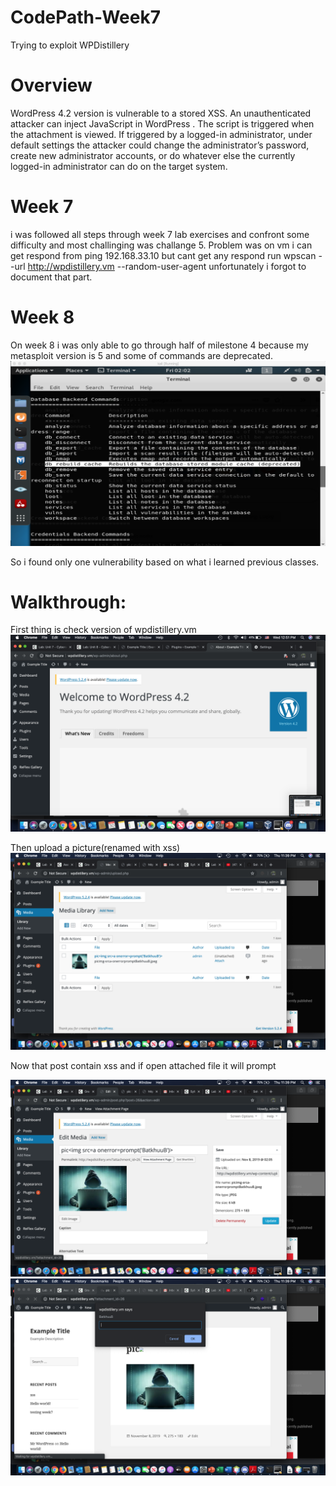 # CodePath-Week7
Trying to exploit WPDistillery 

# Overview

WordPress 4.2 version is vulnerable to a stored XSS. An unauthenticated attacker can inject JavaScript in WordPress . The script is triggered when the attachment is viewed. If triggered by a logged-in administrator, under default settings the attacker could change the administrator’s password, create new administrator accounts, or do whatever else the currently logged-in administrator can do on the target system.

# Week 7 

i was followed all steps through week 7 lab exercises and confront some difficulty and most challinging was challange 5.
Problem was on vm i can get respond from ping 192.168.33.10 but cant get any respond run wpscan --url http://wpdistillery.vm --random-user-agent unfortunately i forgot to document that part. 

# Week 8

On week 8 i was only able to go through half of milestone 4 because my metasploit version is 5 and some of commands are deprecated.
![](Image/ScreenShot0.png)

So i found only one vulnerability based on what i learned previous classes.

# Walkthrough:

First thing is check version of wpdistillery.vm
![](Image/ScreenShot1.png)

Then upload a picture(renamed with xss)
![](Image/ScreenShot2.png)

Now that post contain xss and if open attached file it will prompt 

![](Image/ScreenShot3.png)
![](Image/ScreenShot4.png)

